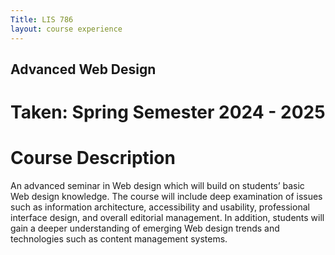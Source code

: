 ```yaml
---
Title: LIS 786 
layout: course experience
---
```

## Advanced Web Design
# Taken: Spring Semester 2024 - 2025
# Course Description

An advanced seminar in Web design which will build on students’ basic Web design knowledge. The course will include deep examination of issues such as information architecture, accessibility and usability, professional interface design, and overall editorial management. In addition, students will gain a deeper understanding of emerging Web design trends and technologies such as content management systems. 